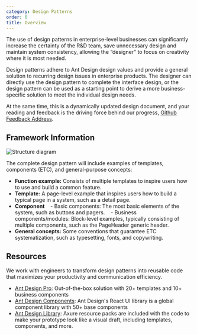 ```yaml
---
category: Design Patterns
order: 0
title: Overview
---
```


The use of design patterns in enterprise-level businesses can significantly increase the certainty of the R&D team, save unnecessary design and maintain system consistency, allowing the “designer” to focus on creativity where it is most needed.

Design patterns adhere to Ant Design design values and provide a general solution to recurring design issues in enterprise products. The designer can directly use the design pattern to complete the interface design, or the design pattern can be used as a starting point to derive a more business-specific solution to meet the individual design needs.

At the same time, this is a dynamically updated design document, and your reading and feedback is the driving force behind our progress, [Github Feedback Address](https://github.com/ant-design/ant-design/issues).

## Framework Information

![Structure diagram](https://gw.alipayobjects.com/zos/rmsportal/NyWYOFQxJYElAwtUfSdv.png)

The complete design pattern will include examples of templates, components (ETC), and general-purpose concepts:

- **Function example:** Consists of multiple templates to inspire users how to use and build a common feature.
- **Template:** A page-level example that inspires users how to build a typical page in a system, such as a detail page.
- **Component**    - Basic components: The most basic elements of the system, such as buttons and pagers.    - Business components/modules: Block-level examples, typically consisting of multiple components, such as the PageHeader generic header.
- **General concepts:** Some conventions that guarantee ETC systematization, such as typesetting, fonts, and copywriting.

## Resources

We work with engineers to transform design patterns into reusable code that maximizes your productivity and communication efficiency.

- [Ant Design Pro](https://pro.ant.design): Out-of-the-box solution with 20+ templates and 10+ business components
- [Ant Design Components](https://ant.design/docs/react/introduce): Ant Design's React UI library is a global component library with 50+ base components
- [Ant Design Library](http://library.ant.design/): Axure resource packs are included with the code to make your prototype look like a visual draft, including templates, components, and more.
